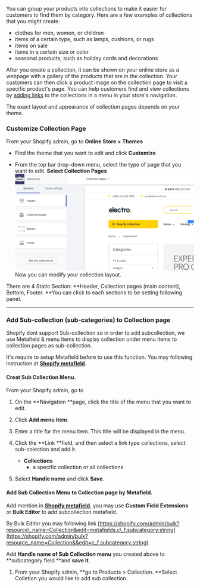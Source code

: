 You can group your products into collections to make it easier for customers to find them by category. Here are a few examples of collections that you might create:

* clothes for men, women, or children
* items of a certain type, such as lamps, cushions, or rugs
* items on sale
* items in a certain size or color
* seasonal products, such as holiday cards and decorations

After you create a collection, it can be shown on your online store as a webpage with a gallery of the products that are in the collection. Your customers can then click a product image on the collection page to visit a specific product's page. You can help customers find and view collections by [adding links](https://help.shopify.com/en/manual/products/collections/make-collections-findable) to the collections in a menu in your store's navigation.

The exact layout and appearance of collection pages depends on your theme.

### Customize Collection Page

From your Shopify admin, go to **Online Store &gt; Themes**

* Find the theme that you want to edit and click **Customize**

* From the top bar drop-down menu, select the type of page that you want to edit. **Select Collection Pages**![](/assets/collection.png)Now you can modify your collection layout.

There are 4 Static Section: **Header, Collection pages \(main content\), Bottom, Footer. **You can click to each sections to be setting following panel.

---

### Add Sub-collection \(sub-categories\) to Collection page

Shopify dont support Sub-collection so in order to add subcollection, we use Metafield & menu items to display collection under menu items to collection pages as sub-collection.

It's require to setup Metafield before to use this function. You may following instruction at [**Shopify metafield**](/shopify-metafield.md)**.**

#### Creat Sub Collection Menu.

From your Shopify admin, go to

1. On the **Navigation **page, click the title of the menu that you want to edit.

2. Click **Add menu item**.

3. Enter a title for the menu item. This title will be displayed in the menu.

4. Click the **Link **field, and then select a link type collections, select sub-colection and add it.

   * **Collections**
     * a specific collection or all collections

5. Select **Handle name** and click **Save**.

#### Add Sub Collection Menu to Collection page by Metafield.

Add mention in [**Shopify metafield**](/shopify-metafield.md), you may use **Custom Field Extensions** or **Bulk Editor** to add subcollection metafield.

By Bulk Editor you may following link [https://shopify.com/admin/bulk?resource\_name=Collection&edit=metafields.c\_f.subcategory:string](https://shopify.com/admin/bulk?resource_name=Collection&&edit=c_f.subcategory:string)

Add **Handle name of Sub Collection menu** you created above to **subcategory field **and **save it**.

1. From your Shopify admin, **go to Products &gt; Collection. **Select Colletion you would like to add sub collection.

#### 



